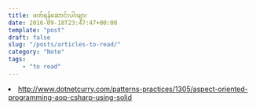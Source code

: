 ```yaml
---
title: ဖတ်ရန်ဆောင်းပါးများ
date: 2016-09-18T23:47:47+00:00
template: "post"  
draft: false  
slug: "/posts/articles-to-read/"  
category: "Note"
tags:
    - "to read"
---
```

<li data-wpview-marker="http%3A%2F%2Fwww.dotnetcurry.com%2Fpatterns-practices%2F1305%2Faspect-oriented-programming-aop-csharp-using-solid">
  <a href="http://www.dotnetcurry.com/patterns-practices/1305/aspect-oriented-programming-aop-csharp-using-solid">http://www.dotnetcurry.com/patterns-practices/1305/aspect-oriented-programming-aop-csharp-using-solid</a>
</li>